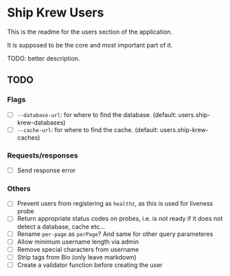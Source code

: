 # Ship Krew Users

This is the readme for the users section of the application.

It is supposed to be the core and most important part of it.

TODO: better description.

## TODO

### Flags

- [ ] `--database-url`: for where to find the database. (default: users.ship-krew-databases)
- [ ] `--cache-url`: for where to find the cache. (default: users.ship-krew-caches)

### Requests/responses

- [ ] Send response error

### Others

- [ ] Prevent users from registering as `healthz`, as this is used for liveness probe
- [ ] Return appropriate status codes on probes, i.e. is not ready if it does not detect a database, cache etc...
- [ ] Rename `per-page` as `perPage`? And same for other query parameteres
- [ ] Allow minimum username length via admin
- [ ] Remove special characters from username
- [ ] Strip tags from Bio (only leave markdown)
- [ ] Create a validator function before creating the user
